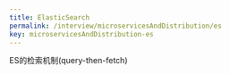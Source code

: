 ```yaml
---
title: ElasticSearch
permalink: /interview/microservicesAndDistribution/es
key: microservicesAndDistribution-es
---
```


ES的检索机制(query-then-fetch)  